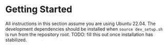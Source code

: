 # Getting Started
All instructions in this section assume you are using Ubuntu 22.04. The development dependencies should be installed when `source dev_setup.sh` is run from the repository root. TODO: fill this out once installation has stabilized.

<!-- There are two options for using `obelisk`. One is to use the same dependency management and containerization tools used for development to ensure reproducibility. The other is to simply install `obelisk` as a dependency of your project without using these tools. We will explain how to do both here.

## Option 1: Quick Installation
To install the `obelisk` ROS2 packages, if you have installed `pixi`, you can run
```
pixi run source_obelisk --environment ros2-install
```
This will allow you to use the packages in the `obelisk_ws` directory as an underlay for your own ROS2 packages.

Similarly, if you have ROS2 locally installed already, you can instead run in the `obelisk_ws` directory
```
colcon build --symlink-install
echo "source install/setup.sh" >> ~/.bashrc
```
to build our packages and manually install them as an underlay. -->

<!-- TODO(@ahl): when the `obelisk_py` and `obelisk_cpp` packages have content, include instructions for how to install them as well. -->

<!-- ## Option 2: Isolation -->
<!-- TODO(@ahl): look this over and verify how to use isolation to do dependency management. Update docs in a separate PR. -->
<!-- Once you have cloned this repository, you can run in the repo root:
```
docker compose -f docker/docker-compose.yml run --build obelisk
```
This will load a Docker container with the repository root mounted into the container.

If your downstream package is managed with `pixi`, you can install `obelisk` by [specifying the link to this repository](https://pixi.sh/latest/reference/project_configuration/#version-specification) in your `pixi.toml` file. -->
